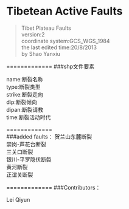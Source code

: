 Tibetean Active Faults
=============

>Tibet Plateau Faults   
>version:2  
>coordinate system:GCS_WGS_1984  
>the last edited time:20/8/2013  
>by Shao Yanxiu

=============
###shp文件要素  

name:断裂名称  
type:断裂类型  
strike:断裂走向  
dip:断裂倾向  
dipan:断裂请教  
time:断裂活动时代  

=============  
###added faults：
贺兰山东麓断裂  
崇岗-芦花台断裂  
三关口断裂  
银川-平罗隐伏断裂  
黄河断裂  
正谊关断裂  



=============
###Contributors：

Lei Qiyun
